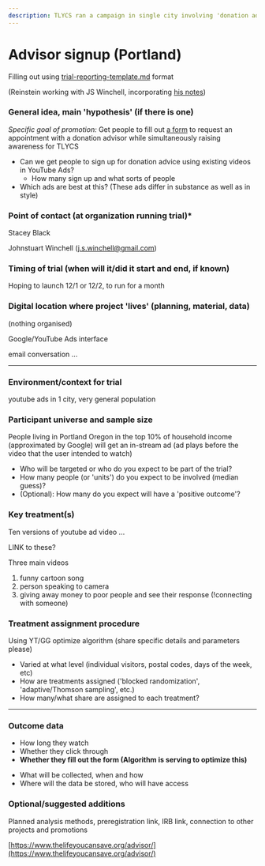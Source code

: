 ```yaml
---
description: TLYCS ran a campaign in single city involving 'donation advice'
---
```


# Advisor signup (Portland)

Filling out using [trial-reporting-template.md](../trial-reporting-template.md "mention") format

(Reinstein working with JS Winchell, incorporating [his notes](https://docs.google.com/document/d/1eIt4cXfNqIHr2HiGcb8Mf06BOqR2Pgcga8In-VcLTPA/edit))

### **General idea, main 'hypothesis' (if there is one)**

_Specific goal of promotion:_ Get people to fill out [a form](https://www.thelifeyoucansave.org/advisor/) to request an appointment with a donation advisor while simultaneously raising awareness for TLYCS

* Can we get people to sign up for donation advice using existing videos in YouTube Ads?
  * How many sign up and what sorts of people &#x20;
* Which ads are best at this? (These ads differ in substance as well as in style)&#x20;

### Point of contact (at organization running trial)\*

Stacey Black&#x20;

Johnstuart Winchell (j.s.winchell@gmail.com)

### Timing of trial (when will it/did it start and end, if known)

Hoping to launch 12/1 or 12/2, to run for a month

### Digital location where project 'lives' (planning, material, data)

(nothing organised)

Google/YouTube Ads interface

email conversation ...&#x20;

****

### Environment/context for trial&#x20;

youtube ads in 1 city, very general population&#x20;

### **Participant universe and sample size**

People living in Portland Oregon in the top 10% of household income (approximated by Google) will get an in-stream ad (ad plays before the video that the user intended to watch)

* Who will be targeted or who do you expect to be part of the trial?
* How many people (or 'units') do you expect to be involved (median guess)?
* (Optional): How many do you expect will have a 'positive outcome'?

### Key treatment(s)

Ten versions of youtube ad video ...&#x20;

LINK to these?

Three main videos

1. funny cartoon song
2. person speaking to camera
3. giving away money to poor people and see their response (!connecting with someone)



### Treatment assignment procedure

Using YT/GG optimize algorithm (share specific details and parameters please)

* Varied at what level (individual visitors, postal codes, days of the week, etc)
* How are treatments assigned ('blocked randomization', 'adaptive/Thomson sampling', etc.)
* How many/what share are assigned to each treatment?

***

### **Outcome data**

* How long they watch
* Whether they click through
* **Whether they fill out the form (Algorithm is serving to optimize this)**

&#x20;

* What will be collected, when and how
* Where will the data be stored, who will have access

### **Optional/suggested additions**

Planned analysis methods, preregistration link, IRB link, connection to other projects and promotions







[https://www.thelifeyoucansave.org/advisor/](https://www.thelifeyoucansave.org/advisor/)
